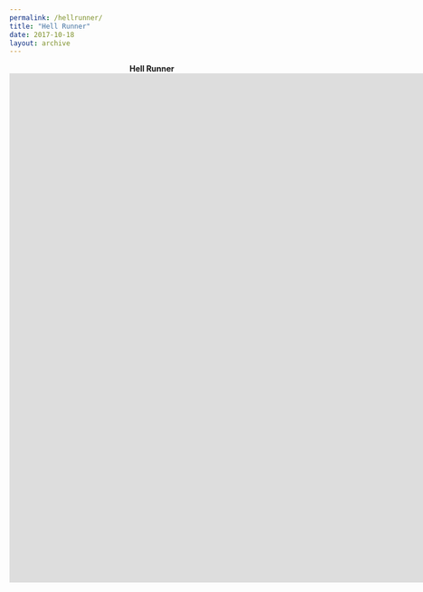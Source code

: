 ```yaml
---
permalink: /hellrunner/
title: "Hell Runner"
date: 2017-10-18
layout: archive
---
```

<p align="center">
  <b>Hell Runner</b><br>

   <iframe src="https://jjrwalker.github.io/assets/unity/hell_runner/index.html" style="border:0px #000000 none;" name="Game name"            scrolling="no" frameborder="1" marginheight="0px" marginwidth="0px" height="900px" width="1600px"></iframe>
  <br><br>
</p>
